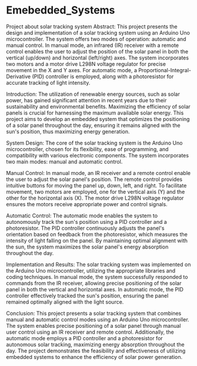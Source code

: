 # Emebedded_Systems
Project about solar tracking system
Abstract:
This project presents the design and implementation of a solar tracking system using an Arduino Uno microcontroller. 
The system offers two modes of operation: automatic and manual control.
In manual mode, an infrared (IR) receiver with a remote control enables the user to adjust the position of the solar panel in both the vertical (up/down) and horizontal (left/right) axes. 
The system incorporates two motors and a motor drive L298N voltage regulator for precise movement in the X and Y axes. For automatic mode,
a Proportional-Integral-Derivative (PID) controller is employed, along with a photoresistor for accurate tracking of light intensity.

Introduction:
The utilization of renewable energy sources, such as solar power, has gained significant attention in recent years due to their sustainability and environmental benefits.
Maximizing the efficiency of solar panels is crucial for harnessing the maximum available solar energy.
This project aims to develop an embedded system that optimizes the positioning of a solar panel throughout the day,
ensuring it remains aligned with the sun's position, thus maximizing energy generation.

System Design:
The core of the solar tracking system is the Arduino Uno microcontroller,
chosen for its flexibility, ease of programming, and compatibility with various electronic components. 
The system incorporates two main modes: manual and automatic control.

Manual Control:
In manual mode, an IR receiver and a remote control enable the user to adjust the solar panel's position.
The remote control provides intuitive buttons for moving the panel up, down, left, and right.
To facilitate movement, two motors are employed, one for the vertical axis (Y) and the other for the horizontal axis (X).
The motor drive L298N voltage regulator ensures the motors receive appropriate power and control signals.

Automatic Control:
The automatic mode enables the system to autonomously track the sun's position using a PID controller and a photoresistor. 
The PID controller continuously adjusts the panel's orientation based on feedback from the photoresistor,
which measures the intensity of light falling on the panel. By maintaining optimal alignment with the sun,
the system maximizes the solar panel's energy absorption throughout the day.

Implementation and Results:
The solar tracking system was implemented on the Arduino Uno microcontroller,
utilizing the appropriate libraries and coding techniques.
In manual mode, the system successfully responded to commands from the IR receiver, 
allowing precise positioning of the solar panel in both the vertical and horizontal axes. 
In automatic mode, the PID controller effectively tracked the sun's position, ensuring the panel remained optimally aligned with the light source.

Conclusion:
This project presents a solar tracking system that combines manual and automatic control modes using an Arduino Uno microcontroller.
The system enables precise positioning of a solar panel through manual user control using an IR receiver and remote control. 
Additionally, the automatic mode employs a PID controller and a photoresistor for autonomous solar tracking, 
maximizing energy absorption throughout the day. The project demonstrates the feasibility and effectiveness of utilizing embedded systems to 
enhance the efficiency of solar power generation.
